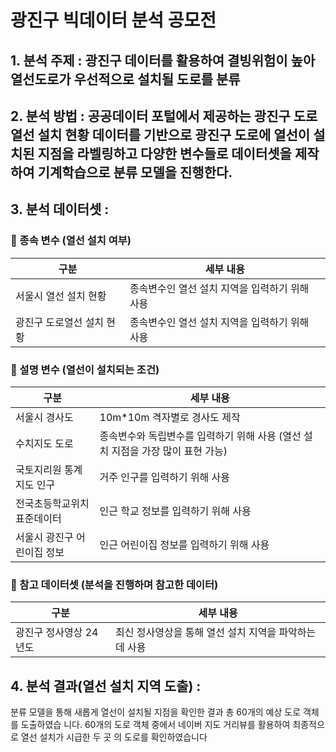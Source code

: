 # 광진구 빅데이터 분석 공모전
## 1. 분석 주제 : 광진구 데이터를 활용하여 결빙위험이 높아 열선도로가 우선적으로 설치될 도로를 분류
## 2. 분석 방법 : 공공데이터 포털에서 제공하는 광진구 도로열선 설치 현황 데이터를 기반으로 광진구 도로에 열선이 설치된 지점을 라벨링하고 다양한 변수들로 데이터셋을 제작하여 기계학습으로 분류 모델을 진행한다.
## 3. 분석 데이터셋 :
### 🔧 종속 변수 (열선 설치 여부)

| 구분                    | 세부 내용                                  |
|-------------------------|--------------------------------------------|
| 서울시 열선 설치 현황   | 종속변수인 열선 설치 지역을 입력하기 위해 사용 |
| 광진구 도로열선 설치 현황 | 종속변수인 열선 설치 지역을 입력하기 위해 사용 |

### 🧩 설명 변수 (열선이 설치되는 조건)

| 구분                            | 세부 내용                                              |
|----------------------------------|--------------------------------------------------------|
| 서울시 경사도                    | 10m*10m 격자별로 경사도 제작                          |
| 수치지도 도로                    | 종속변수와 독립변수를 입력하기 위해 사용 (열선 설치 지점을 가장 많이 표현 가능) |
| 국토지리원 통계지도 인구         | 거주 인구를 입력하기 위해 사용                         |
| 전국초등학교위치표준데이터       | 인근 학교 정보를 입력하기 위해 사용                    |
| 서울시 광진구 어린이집 정보      | 인근 어린이집 정보를 입력하기 위해 사용                |

### 📂 참고 데이터셋 (분석을 진행하며 참고한 데이터)

| 구분                  | 세부 내용                                              |
|-----------------------|--------------------------------------------------------|
| 광진구 정사영상 24년도 | 최신 정사영상을 통해 열선 설치 지역을 파악하는 데 사용  |
## 4. 분석 결과(열선 설치 지역 도출) : 
분류 모델을 통해 새롭게 열선이 설치될 지점을 확인한 결과 총 60개의 예상 도로 객체를 도출하였습
니다. 60개의 도로 객체 중에서 네이버 지도 거리뷰를 활용하여 최종적으로 열선 설치가 시급한 두 곳
의 도로를 확인하였습니다

